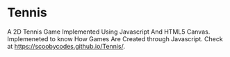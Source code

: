 # Tennis
A 2D Tennis Game Implemented Using Javascript And HTML5 Canvas. Implemeneted to know How Games Are Created through Javascript.
Check at https://scoobycodes.github.io/Tennis/.
